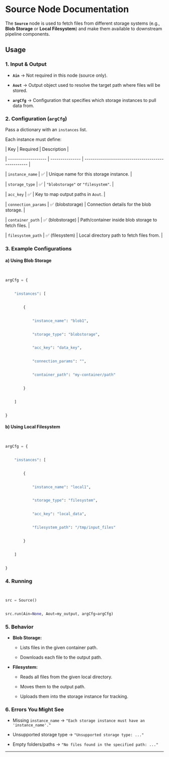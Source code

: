 # Source Node Documentation

The **`Source`** node is used to fetch files from different storage systems (e.g., **Blob Storage** or **Local Filesystem**) and make them available to downstream pipeline components.

## Usage

### 1. Input & Output

* **`Ain`** → Not required in this node (source only).
* **`Aout`** → Output object used to resolve the target path where files will be stored.
* **`argCfg`** → Configuration that specifies which storage instances to pull data from.

### 2. Configuration (`argCfg`)

Pass a dictionary with an `instances` list.
Each instance must define:

| Key                 | Required        | Description                                        |
| ------------------- | --------------- | -------------------------------------------------- |
| `instance_name`     | ✅               | Unique name for this storage instance.             |
| `storage_type`      | ✅               | `"blobstorage"` or `"filesystem"`.                 |
| `acc_key`           | ✅               | Key to map output paths in `Aout`.                 |
| `connection_params` | ✅ (blobstorage) | Connection details for the blob storage.           |
| `container_path`    | ✅ (blobstorage) | Path/container inside blob storage to fetch files. |
| `filesystem_path`   | ✅ (filesystem)  | Local directory path to fetch files from.          |

### 3. Example Configurations

#### a) Using Blob Storage

```python
argCfg = {
    "instances": [
        {
            "instance_name": "blob1",
            "storage_type": "blobstorage",
            "acc_key": "data_key",
            "connection_params": "",
            "container_path": "my-container/path"
        }
    ]
}
```

#### b) Using Local Filesystem

```python
argCfg = {
    "instances": [
        {
            "instance_name": "local1",
            "storage_type": "filesystem",
            "acc_key": "local_data",
            "filesystem_path": "/tmp/input_files"
        }
    ]
}
```

### 4. Running

```python
src = Source()
src.run(Ain=None, Aout=my_output, argCfg=argCfg)
```

### 5. Behavior

* **Blob Storage:**

  * Lists files in the given container path.
  * Downloads each file to the output path.

* **Filesystem:**

  * Reads all files from the given local directory.
  * Moves them to the output path.
  * Uploads them into the storage instance for tracking.

### 6. Errors You Might See

* Missing `instance_name` → `"Each storage instance must have an 'instance_name'."`
* Unsupported storage type → `"Unsupported storage type: ..."`
* Empty folders/paths → `"No files found in the specified path: ..."`

---
